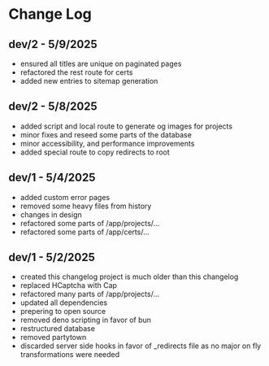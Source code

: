# Change Log

## dev/2 - 5/9/2025

- ensured all titles are unique on paginated pages
- refactored the rest route for certs
- added new entries to sitemap generation

## dev/2 - 5/8/2025

- added script and local route to generate og images for projects
- minor fixes and reseed some parts of the database
- minor accessibility, and performance improvements
- added special route to copy redirects to root

## dev/1 - 5/4/2025

- added custom error pages
- removed some heavy files from history
- changes in design
- refactored some parts of /app/projects/...
- refactored some parts of /app/certs/...

## dev/1 - 5/2/2025

- created this changelog project is much older than this changelog
- replaced HCaptcha with Cap
- refactored many parts of /app/projects/...
- updated all dependencies
- prepering to open source
- removed deno scripting in favor of bun
- restructured database
- removed partytown
- discarded server side hooks in favor of _redirects file as no major on fly transformations were needed
